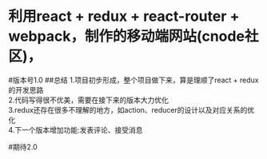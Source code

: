 利用react + redux + react-router + webpack，制作的移动端网站(cnode社区)，
====  

#版本号1.0
##总结
1.项目初步形成，整个项目做下来，算是理顺了react + redux的开发思路<br>
2.代码写得很不优美，需要在接下来的版本大力优化<br>
3.redux还存在很多不理解的地方，如action、reducer的设计以及对应关系的优化<br>
4.下一个版本增加功能:发表评论、接受消息<br>


#期待2.0

